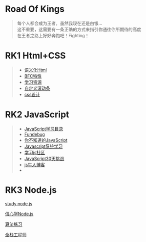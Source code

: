# Road Of Kings
> 每个人都会成为王者，虽然我现在还是白银...<br>
> 这不重要，这需要有一条正确的方式来指引你通往你所期待的高度<br>
> 在王者之路上好好奔跑吧！Fighting！

# RK1 Html+CSS
> * [语义化Html](https://en.wikipedia.org/wiki/Semantic_HTML)<br>
> * [BFC特性](http://www.cnblogs.com/xiaohuochai/p/5248536.html)
> * [学习资源](https://developer.mozilla.org/zh-CN/)
> * [自定义滚动条](http://blog.csdn.net/u013347241/article/details/51560290)
> * [css设计](http://www.instantshift.com/)

# RK2 JavaScript
> * [JavaScript学习目录](http://www.cnblogs.com/xiaohuochai/p/5613593.html)
> * [Fundebug](https://blog.fundebug.com/)
> * [你不知道的JavaScript](https://github.com/getify/You-Dont-Know-JS/tree/1ed-zh-CN)
> * [Javascript系统学习](https://developer.mozilla.org/zh-CN/docs/Web/JavaScript)
> * [学习js社区](https://medium.com/)
> * [JavaScript30天挑战](https://liyuechun.gitbooks.io/js30/content/)
> * [js牛人博客](http://2ality.com/)
> * 

# RK3 Node.js





[study node.js](https://nodeschool.io/zh-cn/)

[信心学Node.js](http://javascriptissexy.com/learn-node-js-completely-and-with-confidence/)

[算法练习](https://coderbyte.com/)

[全栈工程师](http://www.css88.com/archives/7529)
